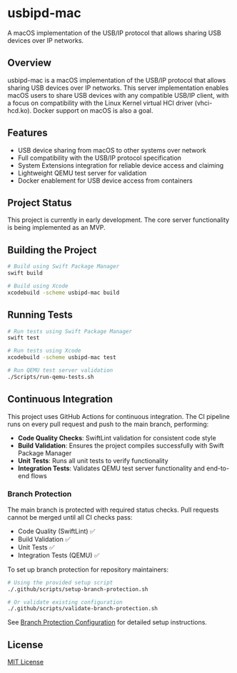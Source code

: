 # usbipd-mac

A macOS implementation of the USB/IP protocol that allows sharing USB devices over IP networks.

## Overview

usbipd-mac is a macOS implementation of the USB/IP protocol that allows sharing USB devices over IP networks. This server implementation enables macOS users to share USB devices with any compatible USB/IP client, with a focus on compatibility with the Linux Kernel virtual HCI driver (vhci-hcd.ko). Docker support on macOS is also a goal.

## Features

- USB device sharing from macOS to other systems over network
- Full compatibility with the USB/IP protocol specification
- System Extensions integration for reliable device access and claiming
- Lightweight QEMU test server for validation
- Docker enablement for USB device access from containers

## Project Status

This project is currently in early development. The core server functionality is being implemented as an MVP.

## Building the Project

```bash
# Build using Swift Package Manager
swift build

# Build using Xcode
xcodebuild -scheme usbipd-mac build
```

## Running Tests

```bash
# Run tests using Swift Package Manager
swift test

# Run tests using Xcode
xcodebuild -scheme usbipd-mac test

# Run QEMU test server validation
./Scripts/run-qemu-tests.sh
```

## Continuous Integration

This project uses GitHub Actions for continuous integration. The CI pipeline runs on every pull request and push to the main branch, performing:

- **Code Quality Checks**: SwiftLint validation for consistent code style
- **Build Validation**: Ensures the project compiles successfully with Swift Package Manager
- **Unit Tests**: Runs all unit tests to verify functionality
- **Integration Tests**: Validates QEMU test server functionality and end-to-end flows

### Branch Protection

The main branch is protected with required status checks. Pull requests cannot be merged until all CI checks pass:

- Code Quality (SwiftLint) ✅
- Build Validation ✅  
- Unit Tests ✅
- Integration Tests (QEMU) ✅

To set up branch protection for repository maintainers:

```bash
# Using the provided setup script
./.github/scripts/setup-branch-protection.sh

# Or validate existing configuration
./.github/scripts/validate-branch-protection.sh
```

See [Branch Protection Configuration](.github/BRANCH_PROTECTION.md) for detailed setup instructions.

## License

[MIT License](LICENSE)